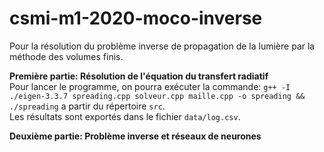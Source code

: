 # csmi-m1-2020-moco-inverse

Pour la résolution du problème inverse de propagation de la lumière par la méthode des volumes finis.

__Première partie: Résolution de l'équation du transfert radiatif__    
Pour lancer le programme, on pourra exécuter la commande: `g++ -I ./eigen-3.3.7 spreading.cpp solveur.cpp maille.cpp -o spreading && ./spreading` a partir du répertoire `src`.     
Les résultats sont exportés dans le fichier `data/log.csv`.


__Deuxième partie: Problème inverse et réseaux de neurones__
